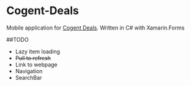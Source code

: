 # Cogent-Deals
Mobile application for [Cogent Deals](http://cogentdeals.com/).
Written in C# with Xamarin.Forms

##TODO
- Lazy item loading
- ~~Pull to refresh~~
- Link to webpage
- Navigation
- SearchBar
